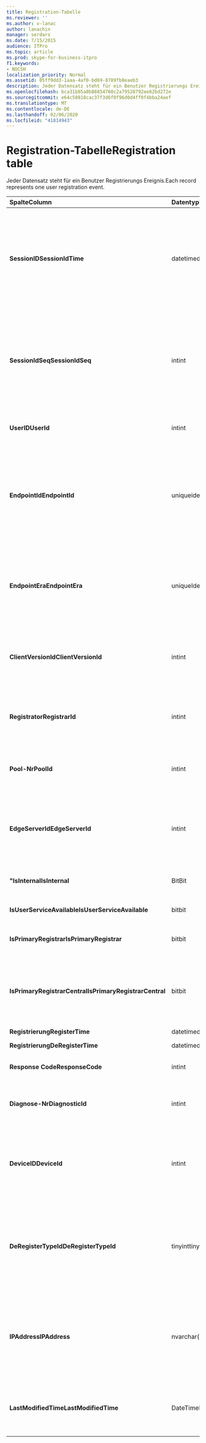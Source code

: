 ```yaml
---
title: Registration-Tabelle
ms.reviewer: ''
ms.author: v-lanac
author: lanachin
manager: serdars
ms.date: 7/15/2015
audience: ITPro
ms.topic: article
ms.prod: skype-for-business-itpro
f1.keywords:
- NOCSH
localization_priority: Normal
ms.assetid: 05ff9dd3-1aaa-4af0-bd69-8789fb8eaeb3
description: Jeder Datensatz steht für ein Benutzer Registrierungs Ereignis.
ms.openlocfilehash: bca31b85a0b88854760c2a79528792ee82bd272e
ms.sourcegitcommit: e64c50818cac37f3d6f0f96d0d4ff0f4bba24aef
ms.translationtype: MT
ms.contentlocale: de-DE
ms.lasthandoff: 02/06/2020
ms.locfileid: "41814943"
---
```

# <a name="registration-table"></a><span data-ttu-id="648e5-103">Registration-Tabelle</span><span class="sxs-lookup"><span data-stu-id="648e5-103">Registration table</span></span>
 
<span data-ttu-id="648e5-104">Jeder Datensatz steht für ein Benutzer Registrierungs Ereignis.</span><span class="sxs-lookup"><span data-stu-id="648e5-104">Each record represents one user registration event.</span></span>
  
|<span data-ttu-id="648e5-105">**Spalte**</span><span class="sxs-lookup"><span data-stu-id="648e5-105">**Column**</span></span>|<span data-ttu-id="648e5-106">**Datentyp**</span><span class="sxs-lookup"><span data-stu-id="648e5-106">**Data Type**</span></span>|<span data-ttu-id="648e5-107">**Schlüssel/Index**</span><span class="sxs-lookup"><span data-stu-id="648e5-107">**Key/Index**</span></span>|<span data-ttu-id="648e5-108">**Details**</span><span class="sxs-lookup"><span data-stu-id="648e5-108">**Details**</span></span>|
|:-----|:-----|:-----|:-----|
|<span data-ttu-id="648e5-109">**SessionID**</span><span class="sxs-lookup"><span data-stu-id="648e5-109">**SessionIdTime**</span></span> <br/> |<span data-ttu-id="648e5-110">datetime</span><span class="sxs-lookup"><span data-stu-id="648e5-110">datetime</span></span>  <br/> |<span data-ttu-id="648e5-111">Primär, fremd</span><span class="sxs-lookup"><span data-stu-id="648e5-111">Primary, Foreign</span></span>  <br/> |<span data-ttu-id="648e5-112">Uhrzeit der Sitzungsanforderung.</span><span class="sxs-lookup"><span data-stu-id="648e5-112">Time of session request.</span></span> <span data-ttu-id="648e5-113">Wird in Verbindung mit **SessionIdSeq** verwendet, um eine Sitzung eindeutig zu identifizieren.</span><span class="sxs-lookup"><span data-stu-id="648e5-113">Used in conjunction with **SessionIdSeq** to uniquely identify a session.</span></span> <span data-ttu-id="648e5-114">Weitere Informationen finden Sie [in der Tabelle Dialogfelder in Skype for Business Server 2015](dialogs.md) .</span><span class="sxs-lookup"><span data-stu-id="648e5-114">See the [Dialogs table in Skype for Business Server 2015](dialogs.md) for more information.</span></span> <br/> |
|<span data-ttu-id="648e5-115">**SessionIdSeq**</span><span class="sxs-lookup"><span data-stu-id="648e5-115">**SessionIdSeq**</span></span> <br/> |<span data-ttu-id="648e5-116">int</span><span class="sxs-lookup"><span data-stu-id="648e5-116">int</span></span>  <br/> |<span data-ttu-id="648e5-117">Primär, fremd</span><span class="sxs-lookup"><span data-stu-id="648e5-117">Primary, Foreign</span></span>  <br/> |<span data-ttu-id="648e5-118">Die ID-Nummer, um die Sitzung zu identifizieren.</span><span class="sxs-lookup"><span data-stu-id="648e5-118">ID number to identify the session.</span></span> <span data-ttu-id="648e5-119">Wird in Verbindung mit **SessionID** -Mal verwendet, um eine Sitzung eindeutig zu identifizieren.</span><span class="sxs-lookup"><span data-stu-id="648e5-119">Used in conjunction with **SessionIdTime** to uniquely identify a session.</span></span> <span data-ttu-id="648e5-120">Weitere Informationen finden Sie [in der Tabelle Dialogfelder in Skype for Business Server 2015](dialogs.md) .</span><span class="sxs-lookup"><span data-stu-id="648e5-120">See the [Dialogs table in Skype for Business Server 2015](dialogs.md) for more information.</span></span> <br/> |
|<span data-ttu-id="648e5-121">**UserID**</span><span class="sxs-lookup"><span data-stu-id="648e5-121">**UserId**</span></span> <br/> |<span data-ttu-id="648e5-122">int</span><span class="sxs-lookup"><span data-stu-id="648e5-122">int</span></span>  <br/> |<span data-ttu-id="648e5-123">Fremd</span><span class="sxs-lookup"><span data-stu-id="648e5-123">Foreign</span></span>  <br/> |<span data-ttu-id="648e5-124">Die Benutzer-ID.</span><span class="sxs-lookup"><span data-stu-id="648e5-124">The user ID.</span></span> <span data-ttu-id="648e5-125">Weitere Informationen finden Sie in der [Tabelle "Benutzer](users.md) ".</span><span class="sxs-lookup"><span data-stu-id="648e5-125">See the [Users table](users.md) for more information.</span></span> <br/> |
|<span data-ttu-id="648e5-126">**EndpointId**</span><span class="sxs-lookup"><span data-stu-id="648e5-126">**EndpointId**</span></span> <br/> |<span data-ttu-id="648e5-127">uniqueidentifier</span><span class="sxs-lookup"><span data-stu-id="648e5-127">uniqueidentifier</span></span>  <br/> ||<span data-ttu-id="648e5-128">Eine GUID, um einen Registrierungs Endpunkt zu identifizieren.</span><span class="sxs-lookup"><span data-stu-id="648e5-128">A GUID to identify a registration endpoint.</span></span> <span data-ttu-id="648e5-129">In der Regel verfügt das Register-Ereignis vom gleichen Computer desselben Benutzers über die gleiche Endpunkt-ID.</span><span class="sxs-lookup"><span data-stu-id="648e5-129">Usually the register event from the same computer of the same user will have the same endpoint ID.</span></span> <span data-ttu-id="648e5-130">Unterschiedliche Computer verfügen über eine andere Endpunkt-ID.</span><span class="sxs-lookup"><span data-stu-id="648e5-130">Different machines have a different endpoint ID.</span></span>  <br/> |
|<span data-ttu-id="648e5-131">**EndpointEra**</span><span class="sxs-lookup"><span data-stu-id="648e5-131">**EndpointEra**</span></span> <br/> |<span data-ttu-id="648e5-132">uniqueIdentifier</span><span class="sxs-lookup"><span data-stu-id="648e5-132">uniqueIdentifier</span></span>  <br/> ||<span data-ttu-id="648e5-133">Die ID, mit der Registrierungen unterschieden werden, die denselben Benutzer und denselben Endpunkt einbeziehen.</span><span class="sxs-lookup"><span data-stu-id="648e5-133">ID used to differentiate registrations that involve the same user and the same endpoint.</span></span>  <br/> <span data-ttu-id="648e5-134">Dieses Feld wurde in Microsoft lync Server 2013 eingeführt.</span><span class="sxs-lookup"><span data-stu-id="648e5-134">This field was introduced in Microsoft Lync Server 2013.</span></span>  <br/> |
|<span data-ttu-id="648e5-135">**ClientVersionId**</span><span class="sxs-lookup"><span data-stu-id="648e5-135">**ClientVersionId**</span></span> <br/> |<span data-ttu-id="648e5-136">int</span><span class="sxs-lookup"><span data-stu-id="648e5-136">int</span></span>  <br/> |<span data-ttu-id="648e5-137">Fremd</span><span class="sxs-lookup"><span data-stu-id="648e5-137">Foreign</span></span>  <br/> |<span data-ttu-id="648e5-138">Client Version des aktuellen Benutzers.</span><span class="sxs-lookup"><span data-stu-id="648e5-138">Client version of current user.</span></span> <span data-ttu-id="648e5-139">Weitere Informationen finden Sie [in der Tabelle ClientVersions in Skype for Business Server 2015](clientversions.md) .</span><span class="sxs-lookup"><span data-stu-id="648e5-139">See the [ClientVersions table in Skype for Business Server 2015](clientversions.md) for more information.</span></span> <br/> |
|<span data-ttu-id="648e5-140">**Registrator**</span><span class="sxs-lookup"><span data-stu-id="648e5-140">**RegistrarId**</span></span> <br/> |<span data-ttu-id="648e5-141">int</span><span class="sxs-lookup"><span data-stu-id="648e5-141">int</span></span>  <br/> |<span data-ttu-id="648e5-142">Fremd</span><span class="sxs-lookup"><span data-stu-id="648e5-142">Foreign</span></span>  <br/> |<span data-ttu-id="648e5-143">Die ID des Registrierungsservers, der für die Registrierung verwendet wird.</span><span class="sxs-lookup"><span data-stu-id="648e5-143">ID of the Registrar Server used for registration.</span></span> <span data-ttu-id="648e5-144">Weitere Informationen finden Sie in der [Tabelle Server](servers.md) .</span><span class="sxs-lookup"><span data-stu-id="648e5-144">See the [Servers table](servers.md) for more information.</span></span> <br/> |
|<span data-ttu-id="648e5-145">**Pool-Nr**</span><span class="sxs-lookup"><span data-stu-id="648e5-145">**PoolId**</span></span> <br/> |<span data-ttu-id="648e5-146">int</span><span class="sxs-lookup"><span data-stu-id="648e5-146">int</span></span>  <br/> |<span data-ttu-id="648e5-147">Fremd</span><span class="sxs-lookup"><span data-stu-id="648e5-147">Foreign</span></span>  <br/> |<span data-ttu-id="648e5-148">Die ID des Pools, in dem die Sitzung erfasst wurde.</span><span class="sxs-lookup"><span data-stu-id="648e5-148">ID of the pool in which the session was captured.</span></span> <span data-ttu-id="648e5-149">Weitere Informationen finden Sie in der [Tabelle Pools](pools.md) .</span><span class="sxs-lookup"><span data-stu-id="648e5-149">See the [Pools table](pools.md) for more information.</span></span> <br/> |
|<span data-ttu-id="648e5-150">**EdgeServerId**</span><span class="sxs-lookup"><span data-stu-id="648e5-150">**EdgeServerId**</span></span> <br/> |<span data-ttu-id="648e5-151">int</span><span class="sxs-lookup"><span data-stu-id="648e5-151">int</span></span>  <br/> |<span data-ttu-id="648e5-152">Fremd</span><span class="sxs-lookup"><span data-stu-id="648e5-152">Foreign</span></span>  <br/> |<span data-ttu-id="648e5-153">Edge-Server die Registrierung wird durchlaufen.</span><span class="sxs-lookup"><span data-stu-id="648e5-153">Edge Server the registration is going through.</span></span> <span data-ttu-id="648e5-154">Weitere Informationen finden Sie [in der Tabelle EdgeServers in Skype for Business Server 2015](edgeservers.md) .</span><span class="sxs-lookup"><span data-stu-id="648e5-154">See the [EdgeServers table in Skype for Business Server 2015](edgeservers.md) for more information.</span></span> <br/> |
|<span data-ttu-id="648e5-155">**"IsInternal**</span><span class="sxs-lookup"><span data-stu-id="648e5-155">**IsInternal**</span></span> <br/> |<span data-ttu-id="648e5-156">Bit</span><span class="sxs-lookup"><span data-stu-id="648e5-156">Bit</span></span>  <br/> ||<span data-ttu-id="648e5-157">Gibt an, ob der Benutzer intern angemeldet ist oder nicht.</span><span class="sxs-lookup"><span data-stu-id="648e5-157">Whether the user is logged on from internal or not.</span></span>  <br/> |
|<span data-ttu-id="648e5-158">**IsUserServiceAvailable**</span><span class="sxs-lookup"><span data-stu-id="648e5-158">**IsUserServiceAvailable**</span></span> <br/> |<span data-ttu-id="648e5-159">bit</span><span class="sxs-lookup"><span data-stu-id="648e5-159">bit</span></span>  <br/> ||<span data-ttu-id="648e5-160">Gibt an, ob die UserService verfügbar ist.</span><span class="sxs-lookup"><span data-stu-id="648e5-160">Whether the UserService is available or not.</span></span>  <br/> |
|<span data-ttu-id="648e5-161">**IsPrimaryRegistrar**</span><span class="sxs-lookup"><span data-stu-id="648e5-161">**IsPrimaryRegistrar**</span></span> <br/> |<span data-ttu-id="648e5-162">bit</span><span class="sxs-lookup"><span data-stu-id="648e5-162">bit</span></span>  <br/> ||<span data-ttu-id="648e5-163">Ob Sie sich bei der primären Registrierungsstelle registrieren oder nicht.</span><span class="sxs-lookup"><span data-stu-id="648e5-163">Whether register to the primary Registrar or not.</span></span>  <br/> |
|<span data-ttu-id="648e5-164">**IsPrimaryRegistrarCentral**</span><span class="sxs-lookup"><span data-stu-id="648e5-164">**IsPrimaryRegistrarCentral**</span></span> <br/> |<span data-ttu-id="648e5-165">bit</span><span class="sxs-lookup"><span data-stu-id="648e5-165">bit</span></span>  <br/> ||<span data-ttu-id="648e5-166">Gibt an, ob der Benutzer bei einer Survivable Branch-Appliance registriert ist.</span><span class="sxs-lookup"><span data-stu-id="648e5-166">Indicates whether or not the user is registered with a survivable branch appliance.</span></span>  <br/> <span data-ttu-id="648e5-167">Dieses Feld wurde in Microsoft lync Server 2013 eingeführt.</span><span class="sxs-lookup"><span data-stu-id="648e5-167">This field was introduced in Microsoft Lync Server 2013.</span></span>  <br/> |
|<span data-ttu-id="648e5-168">**Registrierung**</span><span class="sxs-lookup"><span data-stu-id="648e5-168">**RegisterTime**</span></span> <br/> |<span data-ttu-id="648e5-169">datetime</span><span class="sxs-lookup"><span data-stu-id="648e5-169">datetime</span></span>  <br/> ||<span data-ttu-id="648e5-170">Registrierungszeit.</span><span class="sxs-lookup"><span data-stu-id="648e5-170">Registration time.</span></span>  <br/> |
|<span data-ttu-id="648e5-171">**Registrierung**</span><span class="sxs-lookup"><span data-stu-id="648e5-171">**DeRegisterTime**</span></span> <br/> |<span data-ttu-id="648e5-172">datetime</span><span class="sxs-lookup"><span data-stu-id="648e5-172">datetime</span></span>  <br/> ||<span data-ttu-id="648e5-173">Zeit für die Registrierung.</span><span class="sxs-lookup"><span data-stu-id="648e5-173">De-Registration time.</span></span>  <br/> |
|<span data-ttu-id="648e5-174">**Response Code**</span><span class="sxs-lookup"><span data-stu-id="648e5-174">**ResponseCode**</span></span> <br/> |<span data-ttu-id="648e5-175">int</span><span class="sxs-lookup"><span data-stu-id="648e5-175">int</span></span>  <br/> ||<span data-ttu-id="648e5-176">Antwortcode der Registrierungsanforderung.</span><span class="sxs-lookup"><span data-stu-id="648e5-176">Response code of the register request.</span></span>  <br/> |
|<span data-ttu-id="648e5-177">**Diagnose-Nr**</span><span class="sxs-lookup"><span data-stu-id="648e5-177">**DiagnosticId**</span></span> <br/> |<span data-ttu-id="648e5-178">int</span><span class="sxs-lookup"><span data-stu-id="648e5-178">int</span></span>  <br/> ||<span data-ttu-id="648e5-179">Diagnose-ID der Registrierungsanforderung.</span><span class="sxs-lookup"><span data-stu-id="648e5-179">Diagnostic ID of the register request.</span></span> <span data-ttu-id="648e5-180">Dies gibt an, dass der Typ der diagnostischen Informationen.</span><span class="sxs-lookup"><span data-stu-id="648e5-180">This indicates that diagnostic information type.</span></span>  <br/> |
|<span data-ttu-id="648e5-181">**DeviceID**</span><span class="sxs-lookup"><span data-stu-id="648e5-181">**DeviceId**</span></span> <br/> |<span data-ttu-id="648e5-182">int</span><span class="sxs-lookup"><span data-stu-id="648e5-182">int</span></span>  <br/> |<span data-ttu-id="648e5-183">Fremd</span><span class="sxs-lookup"><span data-stu-id="648e5-183">Foreign</span></span>  <br/> |<span data-ttu-id="648e5-184">Das Gerät, von dem die Registrierungsanforderung stammt.</span><span class="sxs-lookup"><span data-stu-id="648e5-184">The device that the register request is coming from.</span></span> <span data-ttu-id="648e5-185">Weitere Informationen finden Sie [in der Tabelle "Geräte" in Skype for Business Server 2015](devices.md) .</span><span class="sxs-lookup"><span data-stu-id="648e5-185">See the [Devices table in Skype for Business Server 2015](devices.md) for more information.</span></span> <br/> |
|<span data-ttu-id="648e5-186">**DeRegisterTypeId**</span><span class="sxs-lookup"><span data-stu-id="648e5-186">**DeRegisterTypeId**</span></span> <br/> |<span data-ttu-id="648e5-187">tinyint</span><span class="sxs-lookup"><span data-stu-id="648e5-187">tinyint</span></span>  <br/> |<span data-ttu-id="648e5-188">Fremd</span><span class="sxs-lookup"><span data-stu-id="648e5-188">Foreign</span></span>  <br/> |<span data-ttu-id="648e5-189">Der Grund für die Deregistrierung, wie "Benutzer initiiert", "Registrierung abgelaufen", "Client Fehler" und vieles mehr.</span><span class="sxs-lookup"><span data-stu-id="648e5-189">The reason of de-register, such as 'user initiated', 'registration expired', 'client fail', and more.</span></span> <span data-ttu-id="648e5-190">Weitere Informationen finden Sie [in der Tabelle "deregistertype" in Skype for Business Server 2015](deregistertype.md) .</span><span class="sxs-lookup"><span data-stu-id="648e5-190">See the [DeRegisterType table in Skype for Business Server 2015](deregistertype.md) for more information.</span></span> <br/> |
|<span data-ttu-id="648e5-191">**IPAddress**</span><span class="sxs-lookup"><span data-stu-id="648e5-191">**IPAddress**</span></span> <br/> |<span data-ttu-id="648e5-192">nvarchar(256)</span><span class="sxs-lookup"><span data-stu-id="648e5-192">nvarchar(256)</span></span>  <br/> ||<span data-ttu-id="648e5-193">Die IP-Adresse des Endpunkts, bei dem der Benutzer registriert ist.</span><span class="sxs-lookup"><span data-stu-id="648e5-193">IP address of the endpoint the user registered with.</span></span> <span data-ttu-id="648e5-194">Dies kann eine IPv4-Adresse oder eine IPv6-Adresse sein.</span><span class="sxs-lookup"><span data-stu-id="648e5-194">This can be an IPv4 address or an IPv6 address.</span></span>  <br/> <span data-ttu-id="648e5-195">Dieses Feld wurde in Microsoft lync Server 2013 eingeführt.</span><span class="sxs-lookup"><span data-stu-id="648e5-195">This field was introduced in Microsoft Lync Server 2013.</span></span>  <br/> |
|<span data-ttu-id="648e5-196">**LastModifiedTime**</span><span class="sxs-lookup"><span data-stu-id="648e5-196">**LastModifiedTime**</span></span> <br/> |<span data-ttu-id="648e5-197">DateTime</span><span class="sxs-lookup"><span data-stu-id="648e5-197">Datetime</span></span>  <br/> ||<span data-ttu-id="648e5-198">Für die interne Verwendung durch den Überwachungsdienst.</span><span class="sxs-lookup"><span data-stu-id="648e5-198">For internal use by the Monitoring service.</span></span>  <br/> <span data-ttu-id="648e5-199">Dieses Feld wurde in Skype for Business Server 2015 eingeführt.</span><span class="sxs-lookup"><span data-stu-id="648e5-199">This field was introduced in Skype for Business Server 2015.</span></span>  <br/> |
   

